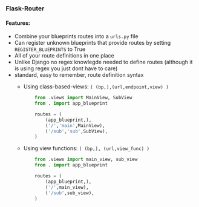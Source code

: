 ### Flask-Router

#### Features:
  + Combine your blueprints routes into a `urls.py` file
  + Can register unknown blueprints that provide routes by setting `REGISTER_BLUEPRINTS` to True
  + All of your route definitions in one place
  + Unlike Django no regex knowlegde needed to define routes   (although it is using regex you just dont have to care)
  + standard, easy to remember, route definition syntax
    - Using class-based-views: `( (bp,),(url,endpoint,view) )`
        
        ```python
            from .views import MainView, SubView
            from . import app_blueprint

            routes = (
                (app_blueprint,),
                ('/','main',MainView),
                ('/sub','sub',SubView),
            )
        ```
    - Using view functions: `( (bp,), (url,view_func) )`
        ```python
            from .views import main_view, sub_view
            from . import app_blueprint

            routes = (
                (app_blueprint,),
                ('/',main_view),
                ('/sub',sub_view),
            )
        ```

